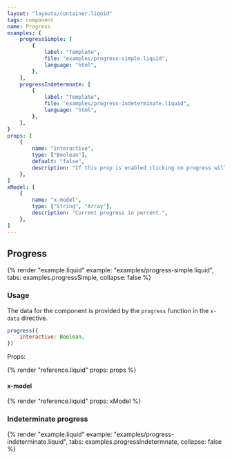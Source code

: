 ```yaml
---
layout: "layouts/container.liquid"
tags: component
name: Progress
examples: {
    progressSimple: [
        {
            label: "Template",
            file: "examples/progress-simple.liquid",
            language: "html",
        },
    ],
    progressIndetermnate: [
        {
            label: "Template",
            file: "examples/progress-indeterminate.liquid",
            language: "html",
        },
    ],
}
props: [
    {
        name: "interactive",
        type: ["Boolean"],
        default: "false",
        description: "If this prop is enabled clicking on progress will dispatch `progress-clicked` event with the clicked position.",
    },
]
xModel: [
    {
        name: "x-model",
        type: ["String", "Array"],
        description: "Current progress in percent.",
    },
]
---
```

## Progress

{% render "example.liquid" example: "examples/progress-simple.liquid", tabs: examples.progressSimple, collapse: false %}

### Usage

The data for the component is provided by the `progress` function in the `x-data` directive.

```javascript
progress({
    interactive: Boolean,
})
```
Props:

{% render "reference.liquid" props: props %}

#### x-model

{% render "reference.liquid" props: xModel %}

### Indeterminate progress

{% render "example.liquid" example: "examples/progress-indeterminate.liquid", tabs: examples.progressIndetermnate, collapse: false %}
